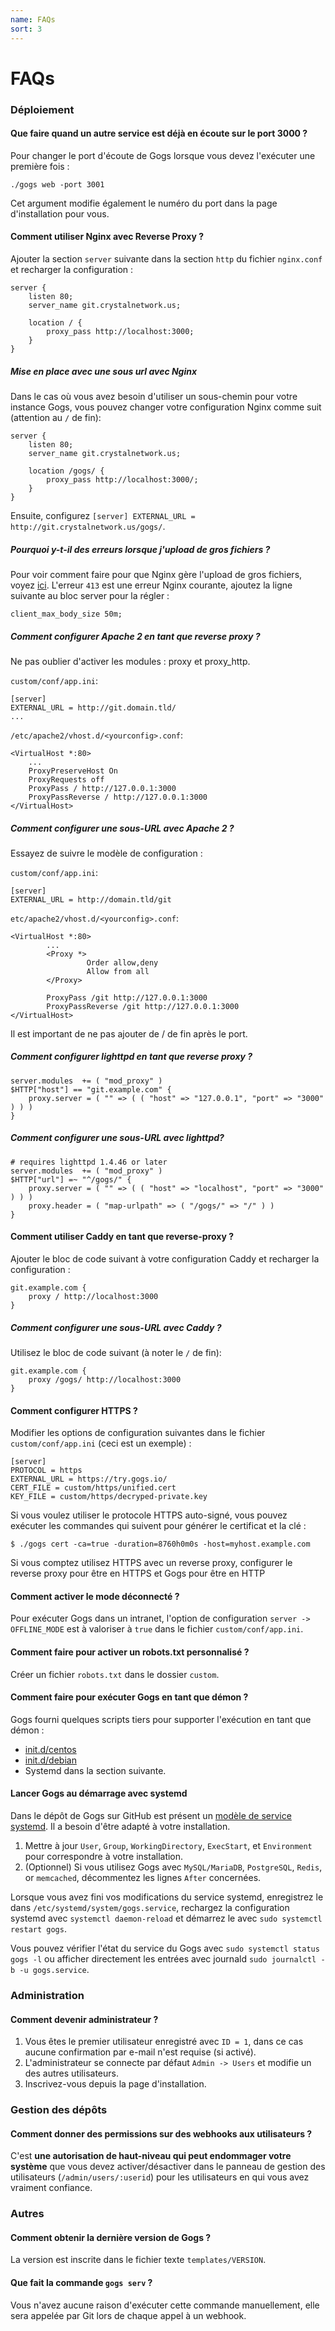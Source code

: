```yaml
---
name: FAQs
sort: 3
---
```


# FAQs

### Déploiement

#### Que faire quand un autre service est déjà en écoute sur le port 3000 ?

Pour changer le port d'écoute de Gogs lorsque vous devez l'exécuter une première fois :

    ./gogs web -port 3001

Cet argument modifie également le numéro du port dans la page d'installation pour vous.

#### Comment utiliser Nginx avec Reverse Proxy ?

Ajouter la section `server` suivante dans la section `http` du fichier `nginx.conf` et recharger la configuration :

```
server {
    listen 80;
    server_name git.crystalnetwork.us;

    location / {
        proxy_pass http://localhost:3000;
    }
}
```

##### Mise en place avec une sous url avec Nginx

Dans le cas où vous avez besoin d'utiliser un sous-chemin pour votre instance Gogs, vous pouvez changer votre configuration Nginx comme suit (attention au `/` de fin):

```
server {
    listen 80;
    server_name git.crystalnetwork.us;

    location /gogs/ {
        proxy_pass http://localhost:3000/;
    }
}
```

Ensuite, configurez `[server] EXTERNAL_URL = http://git.crystalnetwork.us/gogs/`.

##### Pourquoi y-t-il des erreurs lorsque j'upload de gros fichiers ?

Pour voir comment faire pour que Nginx gère l'upload de gros fichiers, voyez [ici](http://stackoverflow.com/a/15021750). L'erreur `413` est une erreur Nginx courante, ajoutez la ligne suivante au bloc server pour la régler :

```
client_max_body_size 50m;
```

##### Comment configurer Apache 2 en tant que reverse proxy ?

Ne pas oublier d'activer les modules : proxy et proxy_http.

`custom/conf/app.ini`:
```
[server]
EXTERNAL_URL = http://git.domain.tld/
...
```
`/etc/apache2/vhost.d/<yourconfig>.conf`:
```
<VirtualHost *:80>
    ...
    ProxyPreserveHost On
    ProxyRequests off
    ProxyPass / http://127.0.0.1:3000
    ProxyPassReverse / http://127.0.0.1:3000
</VirtualHost>
```

##### Comment configurer une sous-URL avec Apache 2 ?

Essayez de suivre le modèle de configuration :

`custom/conf/app.ini`:
```
[server]
EXTERNAL_URL = http://domain.tld/git
```
`etc/apache2/vhost.d/<yourconfig>.conf`:
```
<VirtualHost *:80>
        ...
        <Proxy *>
                 Order allow,deny
                 Allow from all
        </Proxy>

        ProxyPass /git http://127.0.0.1:3000
        ProxyPassReverse /git http://127.0.0.1:3000
</VirtualHost>
```

Il est important de ne pas ajouter de / de fin après le port.

##### Comment configurer lighttpd en tant que reverse proxy ?

```
server.modules  += ( "mod_proxy" )
$HTTP["host"] == "git.example.com" {
    proxy.server = ( "" => ( ( "host" => "127.0.0.1", "port" => "3000" ) ) )
}
```

##### Comment configurer une sous-URL avec lighttpd?

```
# requires lighttpd 1.4.46 or later
server.modules  += ( "mod_proxy" )
$HTTP["url"] =~ "^/gogs/" {
    proxy.server = ( "" => ( ( "host" => "localhost", "port" => "3000" ) ) )
    proxy.header = ( "map-urlpath" => ( "/gogs/" => "/" ) )
}
```

#### Comment utiliser Caddy en tant que reverse-proxy ?

Ajouter le bloc de code suivant à votre configuration Caddy et recharger la configuration :

```
git.example.com {
    proxy / http://localhost:3000
}
```

##### Comment configurer une sous-URL avec Caddy ?

Utilisez le bloc de code suivant (à noter le `/` de fin):

```
git.example.com {
    proxy /gogs/ http://localhost:3000
}
```


#### Comment configurer HTTPS ?

Modifier les options de configuration suivantes dans le fichier `custom/conf/app.ini` (ceci est un exemple) :

```
[server]
PROTOCOL = https
EXTERNAL_URL = https://try.gogs.io/
CERT_FILE = custom/https/unified.cert
KEY_FILE = custom/https/decryped-private.key
```

Si vous voulez utiliser le protocole HTTPS auto-signé, vous pouvez exécuter les commandes qui suivent pour générer le certificat et la clé :

	$ ./gogs cert -ca=true -duration=8760h0m0s -host=myhost.example.com

Si vous comptez utilisez HTTPS avec un reverse proxy, configurer le reverse proxy pour être en HTTPS et Gogs pour être en HTTP

#### Comment activer le mode déconnecté ?

Pour exécuter Gogs dans un intranet, l'option de configuration `server -> OFFLINE_MODE` est à valoriser à `true` dans le fichier `custom/conf/app.ini`.

#### Comment faire pour activer un robots.txt personnalisé ?

Créer un fichier `robots.txt` dans le dossier `custom`.

#### Comment faire pour exécuter Gogs en tant que démon ?

Gogs fourni quelques scripts tiers pour supporter l'exécution en tant que démon :

- [init.d/centos](https://github.com/gogs/gogs/blob/master/scripts/init/centos/gogs)
- [init.d/debian](https://github.com/gogs/gogs/blob/master/scripts/init/debian/gogs)
- Systemd dans la section suivante.

#### Lancer Gogs au démarrage avec systemd 

Dans le dépôt de Gogs sur GitHub est présent un [modèle de service systemd](https://github.com/gogs/gogs/blob/master/scripts/systemd/gogs.service). Il a besoin d'être adapté à votre installation.

1. Mettre à jour `User`, `Group`, `WorkingDirectory`, `ExecStart`, et `Environment` pour correspondre à votre installation.
2. (Optionnel) Si vous utilisez Gogs avec `MySQL/MariaDB`, `PostgreSQL`, `Redis`, or `memcached`, décommentez les lignes `After` concernées.

Lorsque vous avez fini vos modifications du service systemd, enregistrez le dans `/etc/systemd/system/gogs.service`, rechargez la configuration systemd avec `systemctl daemon-reload` et démarrez le avec `sudo systemctl restart gogs`.

Vous pouvez vérifier l'état du service du Gogs avec `sudo systemctl status gogs -l` ou afficher directement les entrées avec journald `sudo journalctl -b -u gogs.service`.

### Administration

#### Comment devenir administrateur ?

1. Vous êtes le premier utilisateur enregistré avec `ID = 1`, dans ce cas aucune confirmation par e-mail n'est requise (si activé).
2. L'administrateur se connecte par défaut `Admin -> Users` et modifie un des autres utilisateurs.
3. Inscrivez-vous depuis la page d'installation.

### Gestion des dépôts

#### Comment donner des permissions sur des webhooks aux utilisateurs ?

C'est **une autorisation de haut-niveau qui peut endommager votre système** que vous devez activer/désactiver dans le panneau de gestion des utilisateurs (`/admin/users/:userid`) pour les utilisateurs en qui vous avez vraiment confiance.

### Autres

#### Comment obtenir la dernière version de Gogs ?

La version est inscrite dans le fichier texte `templates/VERSION`.

#### Que fait la commande `gogs serv` ?

Vous n'avez aucune raison d'exécuter cette commande manuellement, elle sera appelée par Git lors de chaque appel à un webhook.
